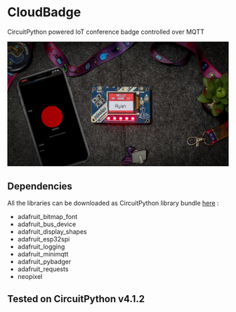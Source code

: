 # CloudBadge

CircuitPython powered IoT conference badge controlled over MQTT

![CloudBadge](cloudBadge.jpg "CloudBadge")

## Dependencies

All the libraries can be downloaded as CircuitPython library bundle [here](https://circuitpython.org/libraries) :
* adafruit_bitmap_font
* adafruit_bus_device
* adafruit_display_shapes
* adafruit_esp32spi
* adafruit_logging
* adafruit_minimqtt
* adafruit_pybadger
* adafruit_requests
* neopixel

## Tested on CircuitPython v4.1.2
